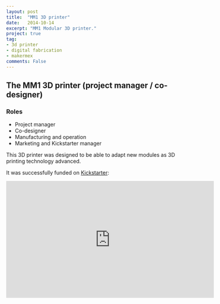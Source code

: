 ```yaml
---
layout: post
title:  "MM1 3D printer"
date:   2014-10-14
excerpt: "MM1 Modular 3D printer."
project: true
tag:
- 3d printer
- digital fabrication
- makermex
comments: False
---
```

## The MM1 3D printer (project manager / co-designer)

### Roles

- Project manager
- Co-designer
- Manufacturing and operation
- Marketing and Kickstarter manager


This 3D printer was designed to be able to adapt new modules as 3D printing technology advanced.

It was successfully funded on [Kickstarter](https://www.kickstarter.com/projects/495547969/mm1-modular-3d-printer-customize-your-printing-exp/description):


<iframe width="560" height="315" src="https://v.kickstarter.com/1603909245_a8a74889f51cafe1fadb7f979fadecbff1664145/projects/1229328/video-447260-h264_high.mp4" frameborder="0" allowfullscreen></iframe>
